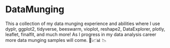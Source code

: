 # DataMunging

This a collection of my data munging experience and abilities where I use dyplr, ggplot2, tidyverse, beeswarm, vioplot, reshape2, DataExplorer, plotly, leaflet,
finalfit, and much more! As I progress in my data analysis career more data munging samples will come. 🥰📈📊 📉


